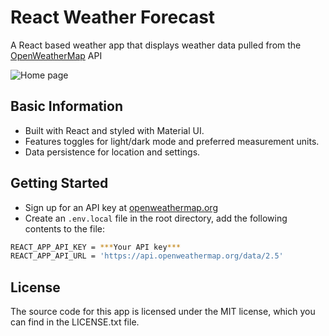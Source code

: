 # React Weather Forecast

A React based weather app that displays weather data pulled from the [OpenWeatherMap](https://openweathermap.org/) API

![Home page](https://github.com/dtenglish/weather-app/blob/main/public/screen.png)

## Basic Information

- Built with React and styled with Material UI.
- Features toggles for light/dark mode and preferred measurement units.
- Data persistence for location and settings.

## Getting Started

- Sign up for an API key at [openweathermap.org](https://openweathermap.org/api)
- Create an `.env.local` file in the root directory, add the following contents to the file:

```sh
REACT_APP_API_KEY = ***Your API key***
REACT_APP_API_URL = 'https://api.openweathermap.org/data/2.5'
```

## License
The source code for this app is licensed under the MIT license, which you can find in the LICENSE.txt file.
